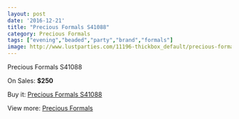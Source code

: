 ```yaml
---
layout: post
date: '2016-12-21'
title: "Precious Formals S41088"
category: Precious Formals
tags: ["evening","beaded","party","brand","formals"]
image: http://www.lustparties.com/11196-thickbox_default/precious-formals-s41088.jpg
---
```

Precious Formals S41088

On Sales: **$250**
<a href="https://www.lustparties.com/en/precious-formals/3996-precious-formals-s41088.html"><amp-img layout="responsive" width="600" height="600" src="//www.lustparties.com/11196-thickbox_default/precious-formals-s41088.jpg" alt="Precious Formals S41088 0" /></a>
<a href="https://www.lustparties.com/en/precious-formals/3996-precious-formals-s41088.html"><amp-img layout="responsive" width="600" height="600" src="//www.lustparties.com/11197-thickbox_default/precious-formals-s41088.jpg" alt="Precious Formals S41088 1" /></a>

Buy it: [Precious Formals S41088](https://www.lustparties.com/en/precious-formals/3996-precious-formals-s41088.html "Precious Formals S41088")

View more: [Precious Formals](https://www.lustparties.com/en/18-precious-formals "Precious Formals")